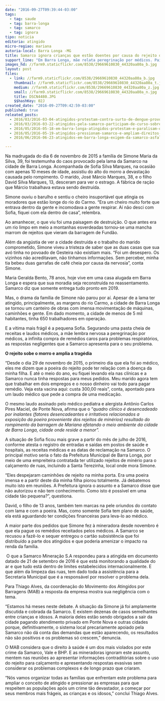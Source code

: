 ```yaml
---
date: "2016-09-27T09:39:44-03:00"
tags:
  - tag: saude
  - tag: barra-longa
  - tag: samarco
  - tag: ignora
tipo: noticia
editoria: atingido
micro-regiao: mariana
autoria-local: Barra Longa -MG
title: Samarco ignora crianças que estão doentes por causa do rejeito de Fundão
support_line: "Em Barra Longa, mãe relata peregrinação por médicos. Pai trabalha em dois empregos e gasta o que ganha com remédio. Um das vacinas custa 300,00."
images_hd: //farm9.staticflickr.com/8538/29669610830_44320aa80a_b.jpg
layout: post
files:
  - link: //farm9.staticflickr.com/8538/29669610830_44320aa80a_b.jpg
    thumbnail: //farm9.staticflickr.com/8538/29669610830_44320aa80a_t.jpg
    medium: //farm9.staticflickr.com/8538/29669610830_44320aa80a_z.jpg
    small: //farm9.staticflickr.com/8538/29669610830_44320aa80a_n.jpg
    title: DSCN4480.JPG
    $$hashKey: 02J
created_date: "2016-09-27T09:42:59-03:00"
published: true
releated_posts:
  - 2016/03/2016-03-04-atingidos-protestam-contra-surto-de-dengue-provocado-pela-samarco.md
  - 2016/03/2016-03-22-atingidos-pela-samarco-participam-de-curso-sobre-pensadores-brasileiros.md
  - 2016/05/2016-05-18-em-barra-longa-atingidos-protestam-e-paralisam-obras-da-samarco.md
  - 2016/05/2016-05-19-atingidos-pressionam-samarco-e-ampliam-direitos-em-barra-longa.md
  - 2016/06/2016-06-23-atingidos-em-barra-longa-exigem-da-samarco-asfaltamento-de-estrada-para-ponte-nova.md

---
```

<p>Na madrugada do dia 6 de novembro de 2015 a fam&iacute;lia de Simone Maria da Silva, 39, foi testemunha do caos provocado pela lama da Samarco na cidade de Barra Longa. Acompanhada de Sofia Silva Marques, na ocasi&atilde;o com apenas 10 meses de idade, assistiu do alto do morro a devasta&ccedil;&atilde;o causada pelo rompimento. O marido, Jos&eacute; M&aacute;rcio Marques, 38, e o filho David Silva Marques, 13, desceram para ver o estrago. A f&aacute;brica de ra&ccedil;&atilde;o que M&aacute;rcio trabalhava estava sendo destru&iacute;da.</p>

<p>Simone ouviu o barulho e sentiu o cheiro insuport&aacute;vel que atingia os moradores que est&atilde;o longe do rio do Carmo. &ldquo;Era um cheiro muito forte que entrava dentro da gente e incomodava a gente respirar. A&iacute; n&atilde;o desci com Sofia, fiquei com ela dentro de casa&rdquo;, relembra.</p>

<p>Ao amanhecer, o que viu foi uma paisagem de destrui&ccedil;&atilde;o. O que antes era um rio limpo em meio a montanhas esverdeadas tornou-se uma mancha marrom de rejeitos que vieram da barragem de Fund&atilde;o.</p>

<p>Al&eacute;m da ang&uacute;stia de ver a cidade destru&iacute;da e o trabalho do marido comprometido, Simone viveu a tristeza de saber que as duas casas que sua av&oacute; tinha no povoado de Gesteira n&atilde;o existiam mais. &ldquo;Foi um desespero. Os vizinhos n&atilde;o acreditavam, n&atilde;o t&iacute;nhamos informa&ccedil;&otilde;es. Sem perceber, minha tia bebeu duas garrafas de caf&eacute; cheia por causa da nervosia&rdquo;, conta Simone.</p>

<p>Maria Geralda Bento, 78 anos, hoje vive em uma casa alugada em Barra Longa e espera que sua moradia seja reconstru&iacute;da no reassentamento. Samarco diz que somente entrega tudo pronto em 2019.</p>

<p>Mas, o drama da fam&iacute;lia de Simone n&atilde;o parou por a&iacute;. Apesar de a lama ter atingido, principalmente, as margens do rio Carmo, a cidade de Barra Longa se tornou um canteiro de obras com imensa movimenta&ccedil;&atilde;o de m&aacute;quinas, caminh&otilde;es e gente. Em dado momento, a cidade de menos de 5 mil habitantes, tinha 650 trabalhadores em opera&ccedil;&atilde;o.</p>

<p>E a v&iacute;tima mais fr&aacute;gil &eacute; a pequena Sofia. Segurando uma pasta cheia de receitas e laudos m&eacute;dicos, a m&atilde;e lembra nervosa a peregrina&ccedil;&atilde;o por m&eacute;dicos, a infinita compra de rem&eacute;dios caros para problemas respirat&oacute;rios, as respostas negligentes que a Samarco apresenta para o seu problema.&nbsp;</p>

<p><strong>O rejeito sobe o morro e amplia a trag&eacute;dia</strong></p>

<p>&ldquo;Desde o dia 29 de novembro de 2015, o primeiro dia que ela foi ao m&eacute;dico, eles me dizem que a poeira do rejeito pode ter rela&ccedil;&atilde;o com a doen&ccedil;a da minha filha. E at&eacute; o meio do ano, eu fiquei levando ela nas cl&iacute;nicas e a Samarco nunca tinha respostas para meus pedidos. Meu marido agora tem que trabalhar em dois empregos e o nosso dinheiro vai todo para pagar rem&eacute;dio. Veja esta vacina aqui: custa 300,00 reais&rdquo;, conta, apontado para um laudo m&eacute;dico que pede a compra de uma medica&ccedil;&atilde;o.</p>

<p>O mesmo laudo assinado pelo m&eacute;dico pediatra e alergista Ant&ocirc;nio Carlos Pires Maciel, de Ponte Nova, afirma que o &ldquo;<em>quadro cl&iacute;nico &eacute; desencadeado por inalantes (fatores desencadeantes e irritativos relacionados a exposi&ccedil;&atilde;o da poeira proveniente dos rejeitos de min&eacute;rios) resultado do rompimento da barragem de Mariana afetando o meio ambiente da cidade de Barra Longa, cidade onde reside a menor&rdquo;.</em></p>

<p>A situa&ccedil;&atilde;o de Sofia ficou mais grave a partir do m&ecirc;s de julho de 2016, conforme atesta o registro de entradas e sa&iacute;das em postos de sa&uacute;de e hospitais, as receitas m&eacute;dicas e as datas de reclama&ccedil;&atilde;o na Samarco. O principal motivo seria o fato da Prefeitura Municipal de Barra Longa, por meio de uma empreiteira contratada ter utilizado rejeitos de min&eacute;rio para o cal&ccedil;amento de ruas, incluindo a Santa Terezinha, local onde mora Simone.</p>

<p>&ldquo;Eles despejaram caminh&otilde;es de rejeito na minha porta. Era uma poeira imensa e a partir deste dia minha filha piorou totalmente. J&aacute; debatemos muito isto em reuni&otilde;es. A Prefeitura ignora o assunto e a Samarco disse que n&atilde;o autorizou e n&atilde;o tem conhecimento. Como isto &eacute; poss&iacute;vel em uma cidade t&atilde;o pequena?&rdquo;, questiona.</p>

<p>David, o filho de 13 anos, tamb&eacute;m tem marcas na pele oriundos do contato com lama e com a poeira. Mas, como somente Sofia tem plano de sa&uacute;de, ela est&aacute; aguardando ter condi&ccedil;&otilde;es financeiras para leva-lo ao m&eacute;dico.</p>

<p>A maior parte dos pedidos que Simone fez &agrave; mineradora desde novembro &eacute; que ela pague os rem&eacute;dios receitados pelos m&eacute;dicos. A Samarco se recusou a faz&ecirc;-lo e sequer entregou o cart&atilde;o subsist&ecirc;ncia que foi distribu&iacute;do a parte dos atingidos e que poderia amenizar o impacto na renda da fam&iacute;lia.</p>

<p>&nbsp;O que a Samarco Minera&ccedil;&atilde;o S.A respondeu para a atingida em documento datado de 21 de setembro de 2016 &eacute; que est&aacute; monitorando a qualidade do ar e que tudo est&aacute; dentro de limites estabelecidos internacionalmente. E que al&eacute;m da limpeza das ruas, tem dado toda a assist&ecirc;ncia para a Secretaria Municipal que &eacute; a respons&aacute;vel por resolver o problema dela. &nbsp;</p>

<p>Para Thiago Alves, da coordena&ccedil;&atilde;o do Movimento dos Atingidos por Barragens (MAB) a resposta da empresa mostra sua neglig&ecirc;ncia com o tema.</p>

<p>&ldquo;Estamos h&aacute; meses neste debate. A situa&ccedil;&atilde;o da Simone j&aacute; foi amplamente discutida e cobrada da Samarco. E existem dezenas de casos semelhantes entre crian&ccedil;as e idosos. A maioria deles est&atilde;o sendo obrigados a sair da cidade pagando atendimento privado em Ponte Nova e outras cidades porque, definitivamente, o sistema local precariamente apoiado pela Samarco n&atilde;o d&aacute; conta das demandas que est&atilde;o aparecendo, os resultados n&atilde;o s&atilde;o positivos e os problemas s&oacute; crescem,&rdquo; denuncia.</p>

<p>O MAB considera que o direito &agrave; sa&uacute;de &eacute; um dos mais violados por este crime da Samarco, Vale e BHP. E as mineradoras ignoram este assunto, mentem nas reuni&otilde;es ao apresentar informa&ccedil;&otilde;es contradit&oacute;rias sobre o uso do rejeito para cal&ccedil;amento e apresentando respostas evasivas sem considerar os problemas complexos e de longo prazo que criaram.</p>

<p>&ldquo;N&oacute;s vamos organizar todas as fam&iacute;lias que enfrentam este problema para ampliar o conceito de atingido e pressionar as empresas para que respeitem as popula&ccedil;&otilde;es ap&oacute;s um crime t&atilde;o devastador, a come&ccedil;ar por seus membros mais fr&aacute;geis, as crian&ccedil;as e os idosos,&rdquo; conclui Thiago Alves.</p>
